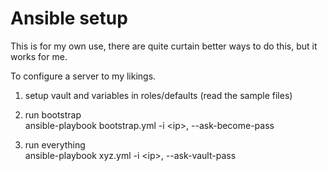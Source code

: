 # Ansible setup 

This is for my own use, there are quite curtain better ways to do this, but it works for me.

To configure a server to my likings.

1) setup vault and variables in roles/defaults (read the sample files)

2) run bootstrap<br/>
ansible-playbook bootstrap.yml -i &lt;ip>, --ask-become-pass

3) run everything<br/>
ansible-playbook xyz.yml -i &lt;ip>, --ask-vault-pass 

